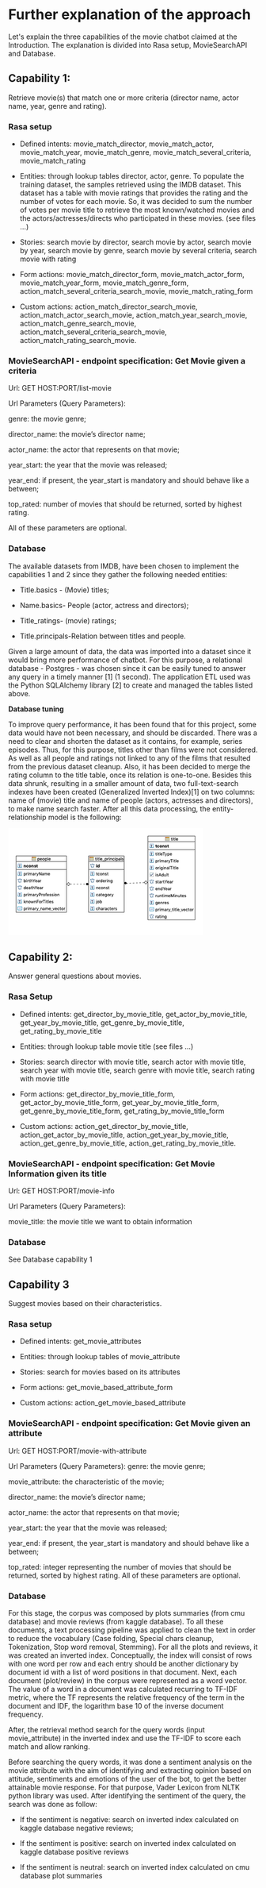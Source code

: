 # Further explanation of the approach

Let's explain the three capabilities of the movie chatbot claimed at the Introduction. 
The explanation is divided into Rasa setup, MovieSearchAPI and Database.

## Capability 1:

Retrieve movie(s) that match one or more criteria (director name, actor name, year, genre and rating).

### Rasa setup

- Defined intents: movie_match_director, movie_match_actor, movie_match_year, movie_match_genre, movie_match_several_criteria, movie_match_rating

- Entities: through lookup tables director, actor, genre. To populate the training dataset, the samples retrieved using the IMDB dataset. This dataset has a table with movie ratings that provides the rating and the number of votes for each movie. So, it was decided to sum the number of votes per movie title to retrieve the most known/watched movies and the actors/actresses/directs who participated in these movies.  (see files …)

- Stories: search movie by director, search movie by actor, search movie by year, search movie by genre, search movie by several criteria, search movie with rating

- Form actions: movie_match_director_form, movie_match_actor_form, movie_match_year_form, movie_match_genre_form, action_match_several_criteria_search_movie, movie_match_rating_form

- Custom actions: action_match_director_search_movie, action_match_actor_search_movie, action_match_year_search_movie, action_match_genre_search_movie, action_match_several_criteria_search_movie, action_match_rating_search_movie.

### MovieSearchAPI - endpoint specification: Get Movie given a criteria


Url: GET HOST:PORT/list-movie

Url Parameters (Query Parameters):

genre: the movie genre;

director_name: the movie’s director name;

actor_name: the actor that represents on that movie;

year_start: the year that the movie was released;

year_end: if present, the year_start is mandatory and should behave like a between;

top_rated: number of movies that should be returned, sorted by highest rating.

All of these parameters are optional.


### Database

The available datasets from IMDB, have been chosen to implement the capabilities 1 and 2 since they gather the following needed entities:

- Title.basics - (Movie) titles;

- Name.basics- People (actor, actress and directors);

- Title_ratings- (movie) ratings;

- Title.principals-Relation between titles and people.

Given a large amount of data, the data was imported into a dataset since it would bring more performance of chatbot. For this purpose, a relational database - Postgres - was chosen since it can be easily tuned to answer any query in a timely manner [1] (1 second). The application ETL used was the Python SQLAlchemy library [2] to create and managed the tables listed above.

**Database tuning**

To improve query performance, it has been found that for this project, some data would have not been necessary, and should be discarded. There was a need to clear and shorten the dataset as it contains, for example, series episodes. Thus, for this purpose, titles other than films were not considered. As well as all people and ratings not linked to any of the films that resulted from the previous dataset cleanup. Also, it has been decided to merge the rating column to the title table, once its relation is one-to-one.
Besides this data shrunk, resulting in a smaller amount of data, two full-text-search indexes have been created (Generalized Inverted Index)[1] on two columns: name of (movie) title and name of people (actors, actresses and directors), to make name search faster.
After all this data processing, the entity-relationship model is the following:

![Diagram](ER.png)

 

## Capability 2:

Answer general questions about movies.

### Rasa Setup

- Defined intents: get_director_by_movie_title, get_actor_by_movie_title, get_year_by_movie_title, get_genre_by_movie_title, get_rating_by_movie_title

- Entities: through lookup table movie title (see files …)

- Stories: search director with movie title, search actor with movie title, search year with movie title, search genre with movie title, search rating with movie title

- Form actions: get_director_by_movie_title_form, get_actor_by_movie_title_form, get_year_by_movie_title_form, get_genre_by_movie_title_form, get_rating_by_movie_title_form

- Custom actions: action_get_director_by_movie_title, action_get_actor_by_movie_title, action_get_year_by_movie_title, action_get_genre_by_movie_title, action_get_rating_by_movie_title.

### MovieSearchAPI - endpoint specification: Get Movie Information given its title

Url: GET HOST:PORT/movie-info
 
Url Parameters (Query Parameters):

movie_title: the movie title we want to obtain information

### Database

See Database capability 1


## Capability 3

Suggest movies based on their characteristics.

### Rasa setup

- Defined intents: get_movie_attributes

- Entities: through lookup tables  of movie_attribute

- Stories: search for movies based on its attributes

- Form actions: get_movie_based_attribute_form

- Custom actions: action_get_movie_based_attribute

### MovieSearchAPI  - endpoint specification: Get Movie given an attribute

Url: GET HOST:PORT/movie-with-attribute

Url Parameters (Query Parameters):
genre: the movie genre;

movie_attribute: the characteristic of the movie;

director_name: the movie’s director name;

actor_name: the actor that represents on that movie;

year_start: the year that the movie was released;

year_end: if present, the year_start is mandatory and should behave like a between;

top_rated: integer representing the number of movies that should be returned, sorted by highest rating.
All of these parameters are optional.


### Database

For this stage, the corpus was composed by plots summaries (from cmu database) and movie reviews (from kaggle database). To all these documents, a text processing pipeline was applied to clean the text in order to reduce the vocabulary (Case folding, Special chars cleanup, Tokenization, Stop word removal, Stemming). For all the plots and reviews, it was created an inverted index. Conceptually, the index will consist of rows with one word per row and each entry should be another dictionary by document id with a list of word positions in that document. Next, each document (plot/review) in the corpus were represented as a word vector. The value of a word in a document was calculated recurring to TF-IDF metric, where the TF represents the relative frequency of the term in the document and IDF, the logarithm base 10 of the inverse document frequency.

After, the retrieval method search for the query words (input movie_attribute) in the inverted index and use the TF-IDF to score each match and allow ranking.

Before searching the query words, it was done a  sentiment analysis on the movie attribute with the aim of identifying and extracting opinion based on attitude, sentiments and emotions of the user of the bot, to get the better attainable movie response. For that purpose, Vader Lexicon from NLTK python library was used. After identifying the sentiment of the query, the search was done as follow:

- If the sentiment is negative: search on inverted index calculated on kaggle database negative reviews;

- If the sentiment is positive:  search on inverted index calculated on kaggle database positive reviews

- If the sentiment is neutral:  search on inverted index calculated on cmu database plot summaries



